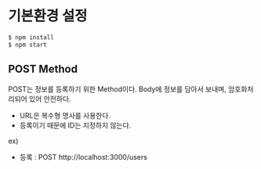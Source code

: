 # 기본환경 설정

```bash
$ npm install
$ npm start
```

## POST Method

POST는 정보를 등록하기 위한 Method이다.
Body에 정보를 담아서 보내며, 암호화처리되어 있어 안전하다.

- URL은 복수형 명사를 사용한다.
- 등록이기 때문에 ID는 지정하지 않는다.

ex)
- 등록 : POST http://localhost:3000/users